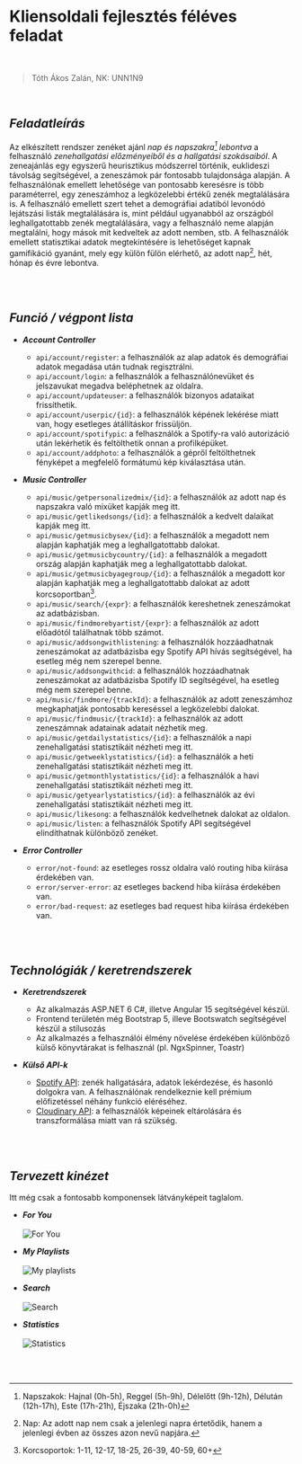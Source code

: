 # Kliensoldali fejlesztés féléves feladat

<br>

> Tóth Ákos Zalán, NK: UNN1N9

<br>

## *Feladatleírás*

Az elkészített rendszer zenéket ajánl *nap és napszakra[^1] lebontva* a felhasználó *zenehallgatási előzményeiből és a hallgatási szokásaiból*.
A zeneajánlás egy egyszerű heurisztikus módszerrel történik, euklideszi távolság segítségével, a zeneszámok pár fontosabb tulajdonsága alapján.
A felhasználónak emellett lehetősége van pontosabb keresésre is több paraméterrel, egy zeneszámhoz a legközelebbi értékű zenék megtalálására is.
A felhasználó emellett szert tehet a demográfiai adatiból levonódó lejátszási listák megtalálására is, mint például ugyanabból az országból leghallgatottabb zenék
megtalálására, vagy a felhasználó neme alapján megtalálni, hogy mások mit kedveltek az adott nemben, stb.
A felhasználók emellett statisztikai adatok megtekintésére is lehetőséget kapnak gamifikáció gyanánt, mely egy külön fülön elérhető, az adott nap[^2], 
hét, hónap és évre lebontva.

<br>
<br>

## *Funció / végpont lista*

- ***Account Controller***
     - ```api/account/register```: a felhasználók az alap adatok és demográfiai adatok megadása után tudnak regisztrálni. 
     - ```api/account/login```: a felhasználók a felhasználónevüket és jelszavukat megadva beléphetnek az oldalra.
     - ```api/account/updateuser```: a felhasználók bizonyos adataikat frissíthetik.
     - ```api/account/userpic/{id}```: a felhasználók képének lekérése miatt van, hogy esetleges átállításkor frissüljön.
     - ```api/account/spotifypic```: a felhasználók a Spotify-ra való autorizáció után lekérhetik és feltölthetik onnan a profilképüket.
     - ```api/account/addphoto```: a felhasználók a gépről feltölthetnek fényképet a megfelelő formátumú kép kiválasztása után.

- ***Music Controller***
     - ```api/music/getpersonalizedmix/{id}```: a felhasználók az adott nap és napszakra való mixüket kapják meg itt.
     - ```api/music/getlikedsongs/{id}```: a felhasználók a kedvelt dalaikat kapják meg itt.
     - ```api/music/getmusicbysex/{id}```: a felhasználók a megadott nem alapján kaphatják meg a leghallgatottabb dalokat.
     - ```api/music/getmusicbycountry/{id}```: a felhasználók a megadott ország alapján kaphatják meg a leghallgatottabb dalokat.
     - ```api/music/getmusicbyagegroup/{id}```: a felhasználók a megadott kor alapján kaphatják meg a leghallgatottabb dalokat az adott korcsoportban[^3].
     - ```api/music/search/{expr}```: a felhasználók kereshetnek zeneszámokat az adatbázisban.
     - ```api/music/findmorebyartist/{expr}```: a felhasználók az adott előadótól találhatnak több számot.
     - ```api/music/addsongwithlistening```: a felhasználók hozzáadhatnak zeneszámokat az adatbázisba egy Spotify API hívás segítségével, ha esetleg még nem szerepel benne.
     - ```api/music/addsongwithcid```: a felhasználók hozzáadhatnak zeneszámokat az adatbázisba Spotify ID segítségével, ha esetleg még nem szerepel benne.
     - ```api/music/findmore/{trackId}```: a felhasználók az adott zeneszámhoz megkaphatják pontosabb kereséssel a legközelebbi dalokat.
     - ```api/music/findmusic/{trackId}```: a felhasználók az adott zeneszámnak adatainak adatait nézhetik meg.
     - ```api/music/getdailystatistics/{id}```: a felhasználók a napi zenehallgatási statisztikáit nézheti meg itt.
     - ```api/music/getweeklystatistics/{id}```: a felhasználók a heti zenehallgatási statisztikáit nézheti meg itt.
     - ```api/music/getmonthlystatistics/{id}```: a felhasználók a havi zenehallgatási statisztikáit nézheti meg itt.
     - ```api/music/getyearlystatistics/{id}```: a felhasználók az évi zenehallgatási statisztikáit nézheti meg itt.
     - ```api/music/likesong```: a felhasználók kedvelhetnek dalokat az oldalon.
     - ```api/music/listen```: a felhasználók Spotify API segítségével elindíthatnak különböző zenéket.

- ***Error Controller***
     - ```error/not-found```: az esetleges rossz oldalra való routing hiba kiírása érdekében van.
     - ```error/server-error```: az esetleges backend hiba kiírása érdekében van.
     - ```error/bad-request```: az esetleges bad request hiba kiírása érdekében van.

<br>
<br>

## *Technológiák / keretrendszerek*

- ***Keretrendszerek***

     - Az alkalmazás ASP.NET 6 C#, illetve Angular 15 segítségével készül.
     - Frontend területén még Bootstrap 5, illeve Bootswatch segítségével készül a stílusozás
     - Az alkalmazés a felhasználói élmény növelése érdekében különböző külső könyvtárakat is felhasznál (pl. NgxSpinner, Toastr)

- ***Külső API-k***

     - <ins>Spotify API</ins>: zenék hallgatására, adatok lekérdezése, és hasonló dolgokra van. A felhasználónak rendelkeznie kell prémium előfizetéssel néhány funkció eléréséhez.
     - <ins>Cloudinary API</ins>: a felhasználók képeinek eltárolására és transzformálása miatt van rá szükség.

<br>
<br>

## *Tervezett kinézet*

Itt még csak a fontosabb komponensek látványképeit taglalom.

- ***For You***
     <br><br>
     ![For You](https://res.cloudinary.com/dt8loqugk/image/upload/v1683049035/spec-pics/foryou_pnji1x.png)
     <br>
     
- ***My Playlists***
     <br><br>
    ![My playlists](https://res.cloudinary.com/dt8loqugk/image/upload/v1683048571/spec-pics/myplaylists_1_n6wifb.png)
     <br>
     
- ***Search***
     <br><br>
    ![Search](https://res.cloudinary.com/dt8loqugk/image/upload/v1683047698/spec-pics/searchfrfr_tuj6nl.png)
     <br>
     
- ***Statistics***
     <br><br>
    ![Statistics](https://res.cloudinary.com/dt8loqugk/image/upload/v1683049792/spec-pics/statss_j5ofzn.png)
     <br>


<br>
<br>

[^1]: Napszakok: Hajnal (0h-5h), Reggel (5h-9h), Délelőtt (9h-12h), Délután (12h-17h), Este (17h-21h), Éjszaka (21h-0h)
[^2]: Nap: Az adott nap nem csak a jelenlegi napra értetődik, hanem a jelenlegi évben az összes azon nevű napjára.
[^3]: Korcsoportok: 1-11, 12-17, 18-25, 26-39, 40-59, 60+
